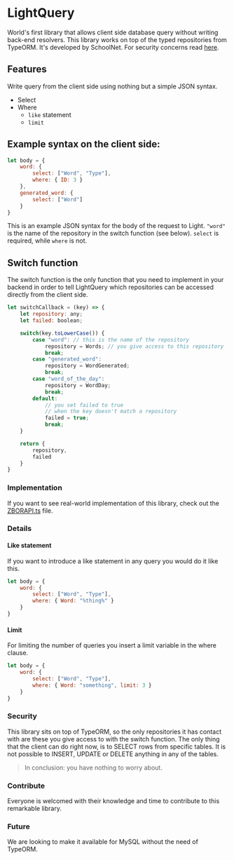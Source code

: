 # LightQuery

World's first library that allows client side database query without writing back-end resolvers. This library works on top of the typed repositories from TypeORM. It's developed by SchoolNet. For security concerns read [here](#security).

## Features

Write query from the client side using nothing but a simple JSON syntax.
 * Select
 * Where
   - `like` statement
   - `limit`

## Example syntax on the client side:

```js
let body = {
    word: {
        select: ["Word", "Type"],
        where: { ID: 3 }
    },
    generated_word: {
        select: ["Word"]
    }
}
```

This is an example JSON syntax for the body of the request to Light. `"word"` is the name of the repository in the switch function (see below). `select` is required, while `where` is not. 


## Switch function

The switch function is the only function that you need to implement in your backend in order to tell LightQuery which repositories can be accessed directly from the client side.

```js
let switchCallback = (key) => {
    let repository: any;
    let failed: boolean;

    switch(key.toLowerCase()) {
        case "word": // this is the name of the repository
            repository = Words; // you give access to this repository
            break;
        case "generated_word":
            repository = WordGenerated;
            break;
        case "word_of_the_day":
            repository = WordDay;
            break;
        default:
            // you set failed to true
            // when the key doesn't match a repository
            failed = true;
            break;
    }

    return {
        repository,
        failed
    }
}
```

### Implementation

If you want to see real-world implementation of this library, check out the [ZBORAPI.ts](https://github.com/mitkonikov/SchoolNet/blob/master/src/ZBORAPI.ts) file.

### Details

#### Like statement

If you want to introduce a like statement in any query you would do it like this.

```js
let body = {
    word: {
        select: ["Word", "Type"],
        where: { Word: "%thing%" }
    }
}
```

#### Limit

For limiting the number of queries you insert a limit variable in the where clause.

```js
let body = {
    word: {
        select: ["Word", "Type"],
        where: { Word: "something", limit: 3 }
    }
}
```

### Security

This library sits on top of TypeORM, so the only repositories it has contact with are these you give access to with the switch function. The only thing that the client can do right now, is to SELECT rows from specific tables. It is not possible to INSERT, UPDATE or DELETE anything in any of the tables.

> In conclusion: you have nothing to worry about.

### Contribute

Everyone is welcomed with their knowledge and time to contribute to this remarkable library.

### Future

We are looking to make it available for MySQL without the need of TypeORM.